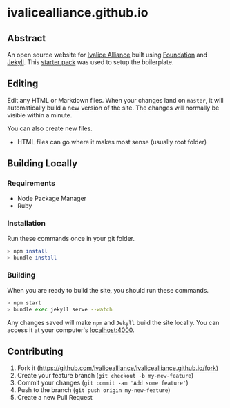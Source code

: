 # ivalicealliance.github.io

## Abstract
An open source website for [Ivalice Alliance](https://www.ivalicealliance.net) built using [Foundation](https://foundation.zurb.com/) and [Jekyll](https://jekyllrb.com/). This [starter pack](https://github.com/daigofuji/jekyll-foundation-6-starter) was used to setup the boilerplate.

## Editing
Edit any HTML or Markdown files. When your changes land on `master`, it will automatically build a new version of the site. The changes will normally be visible within a minute. 

You can also create new files.
- HTML files can go where it makes most sense (usually root folder)

## Building Locally
### Requirements
- Node Package Manager
- Ruby

### Installation
Run these commands once in your git folder.

```bash
> npm install
> bundle install
```

### Building
When you are ready to build the site, you should run these commands. 

```bash
> npm start
> bundle exec jekyll serve --watch
```

Any changes saved will make `npm` and `Jekyll` build the site locally. You can access it at your computer's [localhost:4000](http://localhost:4000).

## Contributing
1. Fork it (https://github.com/ivalicealliance/ivalicealliance.github.io/fork)
2. Create your feature branch (`git checkout -b my-new-feature`)
3. Commit your changes (`git commit -am 'Add some feature'`)
4. Push to the branch (`git push origin my-new-feature`)
5. Create a new Pull Request
